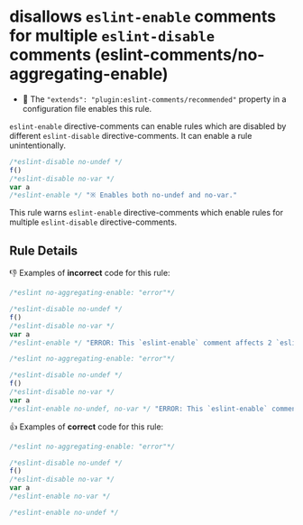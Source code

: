 # disallows `eslint-enable` comments for multiple `eslint-disable` comments (eslint-comments/no-aggregating-enable)

- 🌟 The `"extends": "plugin:eslint-comments/recommended"` property in a configuration file enables this rule.

`eslint-enable` directive-comments can enable rules which are disabled by different `eslint-disable` directive-comments.
It can enable a rule unintentionally.

```js
/*eslint-disable no-undef */
f()
/*eslint-disable no-var */
var a
/*eslint-enable */ "※ Enables both no-undef and no-var."
```

This rule warns `eslint-enable` directive-comments which enable rules for multiple `eslint-disable` directive-comments.

## Rule Details

:-1: Examples of **incorrect** code for this rule:

```js
/*eslint no-aggregating-enable: "error"*/

/*eslint-disable no-undef */
f()
/*eslint-disable no-var */
var a
/*eslint-enable */ "ERROR: This `eslint-enable` comment affects 2 `eslint-disable` comments. An `eslint-enable` comment should be for an `eslint-disable` comment."
```

```js
/*eslint no-aggregating-enable: "error"*/

/*eslint-disable no-undef */
f()
/*eslint-disable no-var */
var a
/*eslint-enable no-undef, no-var */ "ERROR: This `eslint-enable` comment affects 2 `eslint-disable` comments. An `eslint-enable` comment should be for an `eslint-disable` comment."
```

:+1: Examples of **correct** code for this rule:

```js
/*eslint no-aggregating-enable: "error"*/

/*eslint-disable no-undef */
f()
/*eslint-disable no-var */
var a
/*eslint-enable no-var */

/*eslint-enable no-undef */
```
